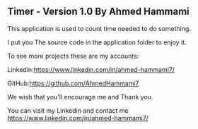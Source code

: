 Timer - Version 1.0 By Ahmed Hammami
---------------------------------------------
This application is used to count time needed to do something.
 
I put you The source code in the application folder to enjoy it.

To see more projects these are my accounts:

Linkedin:https://www.linkedin.com/in/ahmed-hammami7/

GitHub:https://github.com/AhmedHammami7
 
We wish that you'll encourage me and Thank you.

You can visit my Linkedin and contact me https://www.linkedin.com/in/ahmed-hammami7/

